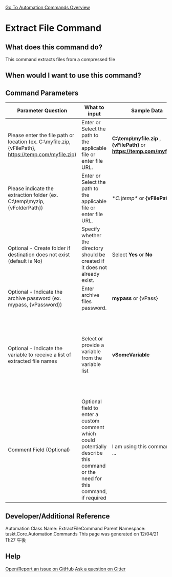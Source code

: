 <!--TITLE: Extract File Command -->
<!-- SUBTITLE: a command in the File Operation Commands group. -->
[Go To Automation Commands Overview](/automation-commands.md)


# Extract File Command


## What does this command do?
This command extracts files from a compressed file


## When would I want to use this command?



## Command Parameters
| Parameter Question   	| What to input  	|  Sample Data 	| Remarks  	|
| ---                    | ---               | ---           | ---       |
|Please enter the file path or location (ex. C:\myfile.zip, {vFilePath}, https://temp.com/myfile.zip)|Enter or Select the path to the applicable file or enter file URL.|**C:\temp\myfile.zip** , **{vFilePath}** or **https://temp.com/myfile.zip**||
|Please indicate the extraction folder (ex. C:\temp\myzip\, {vFolderPath})|Enter or Select the path to the applicable file or enter file URL.|**C:\temp\** or **{vFilePath}**||
|Optional - Create folder if destination does not exist (default is No)|Specify whether the directory should be created if it does not already exist.|Select **Yes** or **No**||
|Optional - Indicate the archive password (ex. mypass, {vPassword})|Enter archive files password.|**mypass** or {vPass}||
|Optional - Indicate the variable to receive a list of extracted file names|Select or provide a variable from the variable list|**vSomeVariable**|If you have enabled the setting **Create Missing Variables at Runtime** then you are not required to pre-define your variables, however, it is highly recommended.|
|Comment Field (Optional)|Optional field to enter a custom comment which could potentially describe this command or the need for this command, if required|I am using this command to ...|Optional|














## Developer/Additional Reference
Automation Class Name: ExtractFileCommand
Parent Namespace: taskt.Core.Automation.Commands
This page was generated on 12/04/21 11:27 午後


## Help
[Open/Report an issue on GitHub](https://github.com/saucepleez/taskt/issues/new)
[Ask a question on Gitter](https://gitter.im/taskt-rpa/Lobby)
